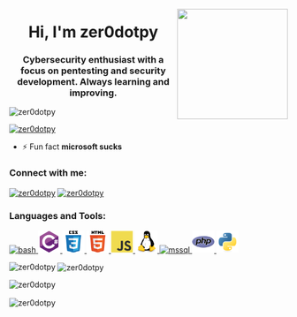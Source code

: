 <img src=https://i.redd.it/jbcj0uqbihg41.jpg align=right width=200 height=200></img>

<h1 align="center">Hi, I'm zer0dotpy</h1>
<h3 align="center">Cybersecurity enthusiast with a focus on pentesting and security development. Always learning and improving.</h3>

<p align="left"> <img src="https://komarev.com/ghpvc/?username=zer0dotpy&label=Profile%20views&color=0e75b6&style=flat" alt="zer0dotpy" /> </p>

<p align="left"> <a href="https://github.com/ryo-ma/github-profile-trophy"><img src="https://github-profile-trophy.vercel.app/?username=zer0dotpy" alt="zer0dotpy" /></a> </p>

- ⚡ Fun fact **microsoft sucks**

<h3 align="left">Connect with me:</h3>
<p align="left">
<a href="https://twitter.com/zer0dotpy" target="blank"><img align="center" src="https://raw.githubusercontent.com/rahuldkjain/github-profile-readme-generator/master/src/images/icons/Social/twitter.svg" alt="zer0dotpy" height="30" width="40" /></a>
<a href="https://linkedin.com/in/zer0dotpy" target="blank"><img align="center" src="https://raw.githubusercontent.com/rahuldkjain/github-profile-readme-generator/master/src/images/icons/Social/linked-in-alt.svg" alt="zer0dotpy" height="30" width="40" /></a>
</p>

<h3 align="left">Languages and Tools:</h3>
<p align="left"> <a href="https://www.gnu.org/software/bash/" target="_blank" rel="noreferrer"> <img src="https://www.vectorlogo.zone/logos/gnu_bash/gnu_bash-icon.svg" alt="bash" width="40" height="40"/> </a> <a href="https://www.w3schools.com/cs/" target="_blank" rel="noreferrer"> <img src="https://raw.githubusercontent.com/devicons/devicon/master/icons/csharp/csharp-original.svg" alt="csharp" width="40" height="40"/> </a> <a href="https://www.w3schools.com/css/" target="_blank" rel="noreferrer"> <img src="https://raw.githubusercontent.com/devicons/devicon/master/icons/css3/css3-original-wordmark.svg" alt="css3" width="40" height="40"/> </a> <a href="https://www.w3.org/html/" target="_blank" rel="noreferrer"> <img src="https://raw.githubusercontent.com/devicons/devicon/master/icons/html5/html5-original-wordmark.svg" alt="html5" width="40" height="40"/> </a> <a href="https://developer.mozilla.org/en-US/docs/Web/JavaScript" target="_blank" rel="noreferrer"> <img src="https://raw.githubusercontent.com/devicons/devicon/master/icons/javascript/javascript-original.svg" alt="javascript" width="40" height="40"/> </a> <a href="https://www.linux.org/" target="_blank" rel="noreferrer"> <img src="https://raw.githubusercontent.com/devicons/devicon/master/icons/linux/linux-original.svg" alt="linux" width="40" height="40"/> </a> <a href="https://www.microsoft.com/en-us/sql-server" target="_blank" rel="noreferrer"> <img src="https://www.svgrepo.com/show/303229/microsoft-sql-server-logo.svg" alt="mssql" width="40" height="40"/> </a> <a href="https://www.php.net" target="_blank" rel="noreferrer"> <img src="https://raw.githubusercontent.com/devicons/devicon/master/icons/php/php-original.svg" alt="php" width="40" height="40"/> </a> <a href="https://www.python.org" target="_blank" rel="noreferrer"> <img src="https://raw.githubusercontent.com/devicons/devicon/master/icons/python/python-original.svg" alt="python" width="40" height="40"/> </a> </p>

<p><img align="left" src="https://github-readme-stats.vercel.app/api/top-langs?username=zer0dotpy&show_icons=true&theme=highcontrast&locale=en&layout=compact" alt="zer0dotpy" /></p>

<p>&nbsp;<img align="center" src="https://github-readme-stats.vercel.app/api?username=zer0dotpy&show_icons=true&theme=highcontrast&locale=en" alt="zer0dotpy" /></p>

<p>&nbsp;<img align="left" src="https://tryhackme-badges.s3.amazonaws.com/zer0dotpy.png" alt="zer0dotpy" /></p>

<p><img align="center" src="https://github-readme-streak-stats.herokuapp.com/?user=zer0dotpy&theme=highcontrast" alt="zer0dotpy" /></p>


